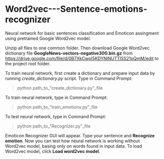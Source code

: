# Word2vec---Sentence-emotions-recognizer

Neural network for basic sentences classification and Emoticon assingment using pretrained Google Word2vec model.

Unzip all files to one common folder. Then download Google Word2vec dictionary file <b>GoogleNews-vectors-negative300.bin.gz</b> from
https://drive.google.com/file/d/0B7XkCwpI5KDYNlNUTTlSS21pQmM/edit
to the project root folder.

To train neural network, first create a dictionary and prepare input data by running <i>create_dictionary.py</i> script. Type in Command Prompt:

> python path_to_"create_dictionary.py"_file

To train neural network, type in Command Prompt:

> python path_to_"train_emotions.py"_file

To test neural network, type in Command Prompt:

> python path_to_"Recognizer.py"_file

Emoticon Recognizer GUI will appear. Type your sentence and <b>Recognize emotion</b>. Now you can test how neural network is working without Word2vec model, basing only on words found in input data. To load Word2vec model, click <b>Load word2vec model</b>.
